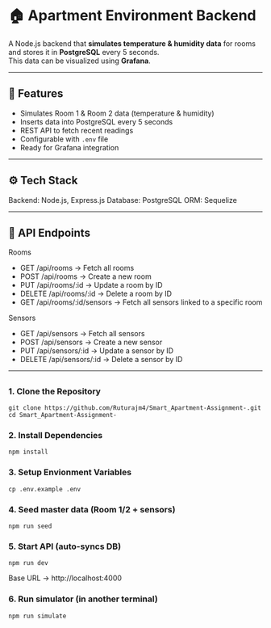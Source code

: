 # 🏠 Apartment Environment Backend

A Node.js backend that **simulates temperature & humidity data** for rooms and stores it in **PostgreSQL** every 5 seconds.  
This data can be visualized using **Grafana**.

---

## 🚀 Features
- Simulates Room 1 & Room 2 data (temperature & humidity)
- Inserts data into PostgreSQL every 5 seconds
- REST API to fetch recent readings
- Configurable with `.env` file
- Ready for Grafana integration

---

## ⚙️ Tech Stack

Backend: Node.js, Express.js
Database: PostgreSQL
ORM: Sequelize

---

## 📡 API Endpoints

Rooms

- GET /api/rooms → Fetch all rooms
- POST /api/rooms → Create a new room
- PUT /api/rooms/:id   → Update a room by ID
- DELETE /api/rooms/:id   → Delete a room by ID
- GET /api/rooms/:id/sensors   → Fetch all sensors linked to a specific room

Sensors

- GET /api/sensors → Fetch all sensors
- POST /api/sensors → Create a new sensor
- PUT /api/sensors/:id   → Update a sensor by ID
- DELETE /api/sensors/:id   → Delete a sensor by ID

---

##

### 1. Clone the Repository

```
git clone https://github.com/Ruturajm4/Smart_Apartment-Assignment-.git
cd Smart_Apartment-Assignment-
```

### 2. Install Dependencies
```
npm install
```

### 3. Setup Envionment Variables
```
cp .env.example .env
```  
### 4. Seed master data (Room 1/2 + sensors)
```
npm run seed
```
### 5. Start API (auto-syncs DB)
```
npm run dev

```
Base URL → http://localhost:4000


### 6. Run simulator (in another terminal)
```
npm run simulate
```

  






